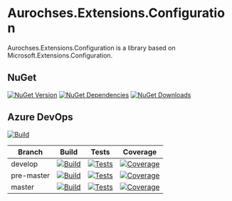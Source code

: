 # Aurochses.Extensions.Configuration

Aurochses.Extensions.Configuration is a library based on Microsoft.Extensions.Configuration.

## NuGet
[![NuGet Version](https://img.shields.io/nuget/v/Aurochses.Extensions.Configuration.svg?style=flat-square)](https://www.nuget.org/packages/Aurochses.Extensions.Configuration)
[![NuGet Dependencies](https://img.shields.io/librariesio/release/nuget/Aurochses.Extensions.Configuration.svg?style=flat-square)](https://libraries.io/nuget/Aurochses.Extensions.Configuration)
[![NuGet Downloads](https://img.shields.io/nuget/dt/Aurochses.Extensions.Configuration.svg?style=flat-square)](https://www.nuget.org/packages/Aurochses.Extensions.Configuration)

## Azure DevOps

[![Build](https://img.shields.io/azure-devops/release/Aurochses/61cd8e26-670f-4d15-9b53-5e73a476a30f/18/18.svg?style=flat-square)](https://dev.azure.com/Aurochses/Aurochses.OpenSource/_release?definitionId=18)

Branch     | Build | Tests | Coverage
-----------|-------|-------|----------
develop | [![Build](https://img.shields.io/azure-devops/build/Aurochses/Aurochses.OpenSource/378/develop.svg?style=flat-square)](https://dev.azure.com/Aurochses/Aurochses.OpenSource/_build/latest?definitionId=378&branchName=develop) | [![Tests](https://img.shields.io/azure-devops/tests/Aurochses/Aurochses.OpenSource/378/develop.svg?style=flat-square)](https://dev.azure.com/Aurochses/Aurochses.OpenSource/_build/latest?definitionId=378&branchName=develop) | [![Coverage](https://img.shields.io/azure-devops/coverage/Aurochses/Aurochses.OpenSource/378/develop.svg?style=flat-square)](https://dev.azure.com/Aurochses/Aurochses.OpenSource/_build/latest?definitionId=378&branchName=develop)
pre-master | [![Build](https://img.shields.io/azure-devops/build/Aurochses/Aurochses.OpenSource/378/pre-master.svg?style=flat-square)](https://dev.azure.com/Aurochses/Aurochses.OpenSource/_build/latest?definitionId=378&branchName=pre-master) | [![Tests](https://img.shields.io/azure-devops/tests/Aurochses/Aurochses.OpenSource/378/pre-master.svg?style=flat-square)](https://dev.azure.com/Aurochses/Aurochses.OpenSource/_build/latest?definitionId=378&branchName=pre-master) | [![Coverage](https://img.shields.io/azure-devops/coverage/Aurochses/Aurochses.OpenSource/378/pre-master.svg?style=flat-square)](https://dev.azure.com/Aurochses/Aurochses.OpenSource/_build/latest?definitionId=378&branchName=pre-master)
master | [![Build](https://img.shields.io/azure-devops/build/Aurochses/Aurochses.OpenSource/378/master.svg?style=flat-square)](https://dev.azure.com/Aurochses/Aurochses.OpenSource/_build/latest?definitionId=378&branchName=master) | [![Tests](https://img.shields.io/azure-devops/tests/Aurochses/Aurochses.OpenSource/378/master.svg?style=flat-square)](https://dev.azure.com/Aurochses/Aurochses.OpenSource/_build/latest?definitionId=378&branchName=master) | [![Coverage](https://img.shields.io/azure-devops/coverage/Aurochses/Aurochses.OpenSource/378/master.svg?style=flat-square)](https://dev.azure.com/Aurochses/Aurochses.OpenSource/_build/latest?definitionId=378&branchName=master)
